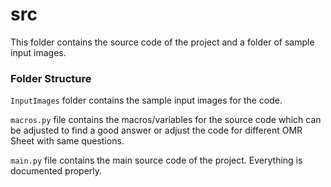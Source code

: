 # src

This folder contains the source code of the project and a folder of sample input images.


### Folder Structure

`InputImages` folder contains the sample input images for the code.

`macros.py` file contains the macros/variables for the source code which can be adjusted to find a good answer or adjust the code for different OMR Sheet with same questions.

`main.py` file contains the main source code of the project. Everything is documented properly.
